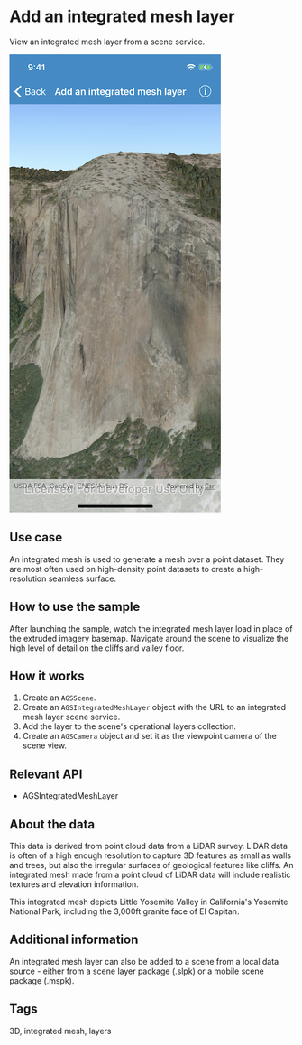 # Add an integrated mesh layer

View an integrated mesh layer from a scene service.

![Add an integrated mesh layer sample](add-integrated-mesh.png)

## Use case

An integrated mesh is used to generate a mesh over a point dataset. They are most often used on high-density point datasets to create a high-resolution seamless surface.

## How to use the sample

After launching the sample, watch the integrated mesh layer load in place of the extruded imagery basemap. Navigate around the scene to visualize the high level of detail on the cliffs and valley floor.

## How it works

1. Create an `AGSScene`.
2. Create an `AGSIntegratedMeshLayer` object with the URL to an integrated mesh layer scene service.
3. Add the layer to the scene's operational layers collection.
4. Create an `AGSCamera` object and set it as the viewpoint camera of the scene view.

## Relevant API

* AGSIntegratedMeshLayer

## About the data

This data is derived from point cloud data from a LiDAR survey. LiDAR data is often of a high enough resolution to capture 3D features as small as walls and trees, but also the irregular surfaces of geological features like cliffs. An integrated mesh made from a point cloud of LiDAR data will include realistic textures and elevation information.

This integrated mesh depicts Little Yosemite Valley in California's Yosemite National Park, including the 3,000ft granite face of El Capitan.

## Additional information

An integrated mesh layer can also be added to a scene from a local data source - either from a scene layer package (.slpk) or a mobile scene package (.mspk).

## Tags

3D, integrated mesh, layers
